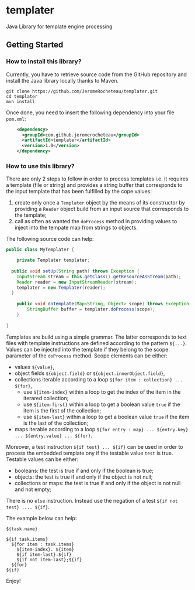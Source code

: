 # templater

Java Library for template engine processing

## Getting Started

### How to install this library?

Currently, you have to retrieve source code from the GitHub repository and install the Java library locally thanks to Maven.

```
git clone https://github.com/JeromeRocheteau/templater.git
cd templater
mvn install
```

Once done, you need to insert the following dependency into your file `pom.xml`:

```xml
    <dependency>
      <groupId>com.github.jeromerocheteau</groupId>
      <artifactId>templater</artifactId>
      <version>1.0</version>
    </dependency>
```


### How to use this library?

There are only 2 steps to follow in order to process templates i.e. it requires a template (file or string)
and provides a string buffer that corresponds to the input template that has been fulfilled by the cope values:

1. create only once a `Templater` object by the means of its constructor by providing a `Reader` object build from an input source that corresponds to the template;
2. call as often as wanted the `doProcess` method in providing values to inject into the tempate map from strings to objects.

The following source code can help:

```java
public class MyTemplater {

	private Templater templater;
	
  public void setUp(String path) throws Exception {
  	InputStream stream = this.getClass().getResourceAsStream(path);
  	Reader reader = new InputStreamReader(stream);
    templater = new Templater(reader);
  }
	
	public void doTemplate(Map<String, Object> scope) throws Exception {
		StringBuffer buffer = templater.doProcess(scope);
	}
  
}
```

Templates are build using a simple grammar. The latter corresponds to text files with 
template instructions are defined according to the pattern `${...}`. 
Values can be injected into the template if they belong 
to the scope parameter of the `doProcess` method. 
Scope elements can be either:

- values `${value}`, 
- object fields `${object.field}` or `${object.innerObject.field}`, 
- collections iterable according to a loop `${for item : collection} ... ${for}`, 
  - use `${item-index}` within a loop to get the index of the item in the iterared collection;
  - use `${item-first}` within a loop to get a boolean value `true` if the item is the first of the collection;
  - use `${item-last}` within a loop to get a boolean value `true` if the item is the last of the collection;
- maps iterable  according to a loop `${for entry : map} ... ${entry.key} ... ${entry.value} ... ${for}`.

Moreover, a test instruction `${if test} ... ${if}` can be used in order to process the embedded template
ony if the testable value `test` is true. Testable values can be either:

- booleans: the test is true if and only if the boolean is true;
- objects: the test is true if and only if the object is not null;
- collections or maps: the test is true if and only if the object is not null and not empty;

There is no `else` instruction. Instead use the negation of a test `${if not test} .... ${if}`.

The example below can help:

```
${task.name}

${if task.items}
  ${for item : task.items}
    ${item-index}. ${item}
    ${if item-last}.${if}
    ${if not item-last};${if}
  ${for}
${if}
```

Enjoy!

